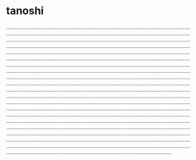 # tanoshi

................................................................................................................................................................................................................................................................................................................................................................................................................................................................................................................................................................................................................................................................................................................................................................................................................................................................................................................................................................................................................................................................................................................................................................................................................................................................................................................................................................................................................................................................................................................................................................................................................................................................................................................................................................................................................................................................................................................................................................................................................................................................................................................................................................................................................................................................................................................................................................................................................................................................................................................................................................................................................................................................................................